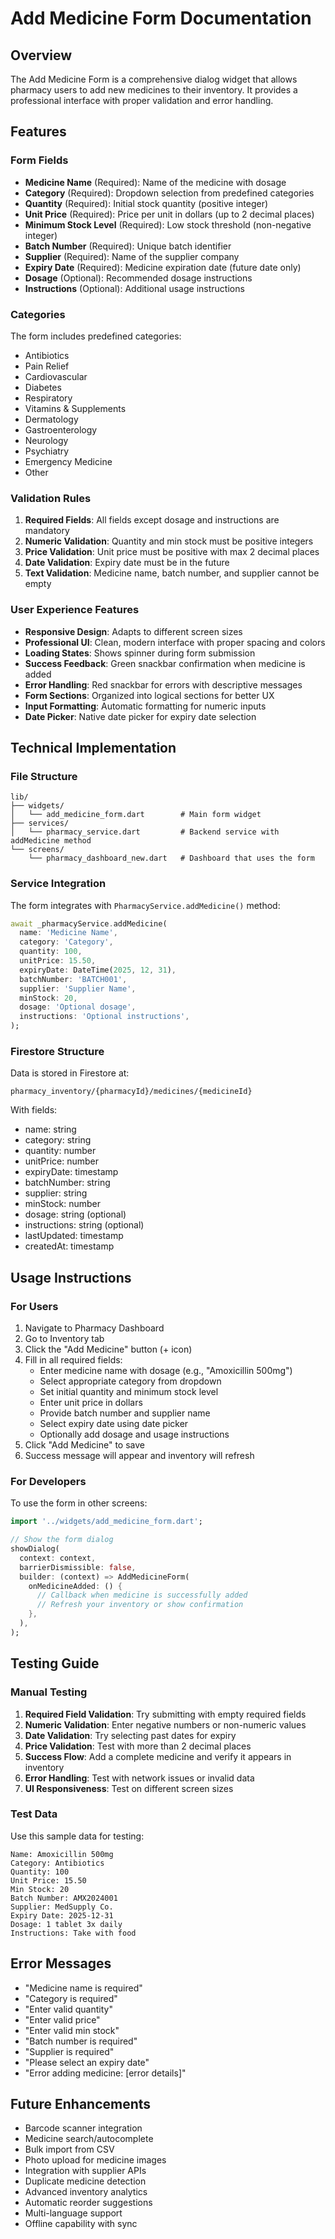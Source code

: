 # Add Medicine Form Documentation

## Overview
The Add Medicine Form is a comprehensive dialog widget that allows pharmacy users to add new medicines to their inventory. It provides a professional interface with proper validation and error handling.

## Features

### Form Fields
- **Medicine Name** (Required): Name of the medicine with dosage
- **Category** (Required): Dropdown selection from predefined categories
- **Quantity** (Required): Initial stock quantity (positive integer)
- **Unit Price** (Required): Price per unit in dollars (up to 2 decimal places)
- **Minimum Stock Level** (Required): Low stock threshold (non-negative integer)
- **Batch Number** (Required): Unique batch identifier
- **Supplier** (Required): Name of the supplier company
- **Expiry Date** (Required): Medicine expiration date (future date only)
- **Dosage** (Optional): Recommended dosage instructions
- **Instructions** (Optional): Additional usage instructions

### Categories
The form includes predefined categories:
- Antibiotics
- Pain Relief
- Cardiovascular
- Diabetes
- Respiratory
- Vitamins & Supplements
- Dermatology
- Gastroenterology
- Neurology
- Psychiatry
- Emergency Medicine
- Other

### Validation Rules
1. **Required Fields**: All fields except dosage and instructions are mandatory
2. **Numeric Validation**: Quantity and min stock must be positive integers
3. **Price Validation**: Unit price must be positive with max 2 decimal places
4. **Date Validation**: Expiry date must be in the future
5. **Text Validation**: Medicine name, batch number, and supplier cannot be empty

### User Experience Features
- **Responsive Design**: Adapts to different screen sizes
- **Professional UI**: Clean, modern interface with proper spacing and colors
- **Loading States**: Shows spinner during form submission
- **Success Feedback**: Green snackbar confirmation when medicine is added
- **Error Handling**: Red snackbar for errors with descriptive messages
- **Form Sections**: Organized into logical sections for better UX
- **Input Formatting**: Automatic formatting for numeric inputs
- **Date Picker**: Native date picker for expiry date selection

## Technical Implementation

### File Structure
```
lib/
├── widgets/
│   └── add_medicine_form.dart        # Main form widget
├── services/
│   └── pharmacy_service.dart         # Backend service with addMedicine method
└── screens/
    └── pharmacy_dashboard_new.dart   # Dashboard that uses the form
```

### Service Integration
The form integrates with `PharmacyService.addMedicine()` method:

```dart
await _pharmacyService.addMedicine(
  name: 'Medicine Name',
  category: 'Category',
  quantity: 100,
  unitPrice: 15.50,
  expiryDate: DateTime(2025, 12, 31),
  batchNumber: 'BATCH001',
  supplier: 'Supplier Name',
  minStock: 20,
  dosage: 'Optional dosage',
  instructions: 'Optional instructions',
);
```

### Firestore Structure
Data is stored in Firestore at:
```
pharmacy_inventory/{pharmacyId}/medicines/{medicineId}
```

With fields:
- name: string
- category: string
- quantity: number
- unitPrice: number
- expiryDate: timestamp
- batchNumber: string
- supplier: string
- minStock: number
- dosage: string (optional)
- instructions: string (optional)
- lastUpdated: timestamp
- createdAt: timestamp

## Usage Instructions

### For Users
1. Navigate to Pharmacy Dashboard
2. Go to Inventory tab
3. Click the "Add Medicine" button (+ icon)
4. Fill in all required fields:
   - Enter medicine name with dosage (e.g., "Amoxicillin 500mg")
   - Select appropriate category from dropdown
   - Set initial quantity and minimum stock level
   - Enter unit price in dollars
   - Provide batch number and supplier name
   - Select expiry date using date picker
   - Optionally add dosage and usage instructions
5. Click "Add Medicine" to save
6. Success message will appear and inventory will refresh

### For Developers
To use the form in other screens:

```dart
import '../widgets/add_medicine_form.dart';

// Show the form dialog
showDialog(
  context: context,
  barrierDismissible: false,
  builder: (context) => AddMedicineForm(
    onMedicineAdded: () {
      // Callback when medicine is successfully added
      // Refresh your inventory or show confirmation
    },
  ),
);
```

## Testing Guide

### Manual Testing
1. **Required Field Validation**: Try submitting with empty required fields
2. **Numeric Validation**: Enter negative numbers or non-numeric values
3. **Date Validation**: Try selecting past dates for expiry
4. **Price Validation**: Test with more than 2 decimal places
5. **Success Flow**: Add a complete medicine and verify it appears in inventory
6. **Error Handling**: Test with network issues or invalid data
7. **UI Responsiveness**: Test on different screen sizes

### Test Data
Use this sample data for testing:
```
Name: Amoxicillin 500mg
Category: Antibiotics
Quantity: 100
Unit Price: 15.50
Min Stock: 20
Batch Number: AMX2024001
Supplier: MedSupply Co.
Expiry Date: 2025-12-31
Dosage: 1 tablet 3x daily
Instructions: Take with food
```

## Error Messages
- "Medicine name is required"
- "Category is required"
- "Enter valid quantity"
- "Enter valid price"
- "Enter valid min stock"
- "Batch number is required"
- "Supplier is required"
- "Please select an expiry date"
- "Error adding medicine: [error details]"

## Future Enhancements
- Barcode scanner integration
- Medicine search/autocomplete
- Bulk import from CSV
- Photo upload for medicine images
- Integration with supplier APIs
- Duplicate medicine detection
- Advanced inventory analytics
- Automatic reorder suggestions
- Multi-language support
- Offline capability with sync